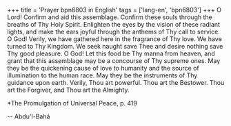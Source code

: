 +++
title = 'Prayer bpn6803 in English'
tags = ['lang-en', 'bpn6803']
+++
O Lord! Confirm and aid this assemblage. Confirm these souls through the breaths of Thy Holy Spirit. Enlighten the eyes by the vision of these radiant lights, and make the ears joyful through the anthems of Thy call to service. O God! Verily, we have gathered here in the fragrance of Thy love. We have turned to Thy Kingdom. We seek naught save Thee and desire nothing save Thy good pleasure. O God! Let this food be Thy manna from heaven, and grant that this assemblage may be a concourse of Thy supreme ones. May they be the quickening cause of love to humanity and the source of illumination to the human race. May they be the instruments of Thy guidance upon earth. Verily, Thou art powerful. Thou art the Bestower. Thou art the Forgiver, and Thou art the Almighty.


*The Promulgation of Universal Peace, p. 419

-- Abdu'l-Bahá
